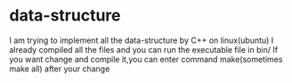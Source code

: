 # data-structure
I am trying to implement all the data-structure by C++ on linux(ubuntu)
I already compiled all the files and you can run the executable file in bin/
If you want change and compile it,you can enter command make(sometimes make all) after your change
